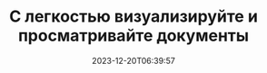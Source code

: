 ---
############################# Static ##########################
layout: "family"
date: 2023-12-20T06:39:57
draft: false

product: "Viewer"
product_tag: "viewer"

############################# Head ############################
head_title: "API рендеринга и просмотра документов | Локальный API и онлайн-сервис"
head_description: "Легко и бесплатно визуализируйте и просматривайте файлы Word, PDF, Excel, Powerpoint или изображения."

############################# Header ##########################
title: "С легкостью визуализируйте и просматривайте документы"
description: |
  Мощный API-интерфейс просмотра для преобразования различных файлов в PDF, HTML и изображения.

  Загружайте документы из различных источников, включая файлы, потоки, URL-адреса, FTP-серверы, Amazon S3, хранилище BLOB-объектов Azure и многое другое.

  Создавайте адаптивные HTML-страницы, защищайте выходные PDF-файлы и меняйте порядок их страниц, поворачивайте страницы, отображайте примечания и комментарии, если это необходимо.

############################# Platforms ############################
supported_platforms:
  enable: true  
  head_title: "Выберите свою платформу"
  title: "Поддерживаемые платформы"
  description: "Библиотека GroupDocs.Viewer поддерживает следующие операционные системы и платформы."
  details_link_title: "Узнать больше"
  items:
    # supported_platforms loop
    - title: ".NET"
      description: "GroupDocs.Viewer for .NET"
      color: "blue"
      tag: "net"
      link: "/viewer/net/"
      features_link: "https://docs.groupdocs.com/viewer/net/system-requirements/"
      features:
        # features loop
        - content: ".NET Framework 4.6.2+  <br>  .NET Core 3.1  <br>  .NET 6+"
          rows: "3"
        # features loop
        - content: "Windows, Linux"
          rows: "1"
        # features loop
        - content: "Более 180 форматов файлов"
          rows: "1"
        # features loop
        - content: "Пакет пользовательского интерфейса для ASP.NET Core"
          rows: "1"
        # features loop
        - content: "ASP.NET WebForms Demo  <br>  ASP.NET MVC Demo  <br>  ASP.NET Core Demo"
          rows: "3"
    
    # supported_platforms loop
    - title: "Java"
      description: "GroupDocs.Viewer for Java"
      color: "red"
      tag: "java"
      link: "/viewer/java/"
      features_link: "https://docs.groupdocs.com/viewer/java/system-requirements/"
      features:
        # features loop
        - content: "J2SE 8.0 (1.8)+"
          rows: "3"
        # features loop
        - content:  "Windows, Linux, macOS"
          rows: "1"       
        # features loop
        - content: "Более 180 форматов файлов"
          rows: "1"
        # features loop
        - content:  "Пакет пользовательского интерфейса для Spring и Dropwizard"
          rows: "1"
        # features loop
        - content:  "Spring Demo  <br>  Dropwizard demo"
          rows: "3"

    # supported_platforms loop
    - title: "Node.js"
      description: "GroupDocs.Viewer for Node.js"
      color: "green"
      tag: "nodejs-java"
      link: "/viewer/nodejs-java/"
      features_link: "https://docs.groupdocs.com/viewer/nodejs-java/system-requirements/"
      features:
        # features loop
        - content: "Node.js 16+  <br>  and J2SE 8.0 (1.8)+"
          rows: "3"
        # features loop
        - content:  "Windows, Linux, macOS"
          rows: "1"
        # features loop
        - content:  "Более 180 форматов файлов"
          rows: "1"
        # features loop
        - content:  "Пакет пользовательского интерфейса – скоро появится"
          rows: "1" 
        # features loop
        - content:  "Демо-версия - скоро"
          rows: "3" 


############################# Features ############################

features:
  enable: true
  title: "Набор функций GroupDocs.Viewer"
  description: "API для рендеринга файлов различных типов, таких как HTML, PDF, PNG и JPEG, в приложениях для их просмотра без стороннего программного обеспечения."

  items:
    # feature loop
    - icon: "view"
      title: "Просмотр документов и изображений"
      content: "Просматривайте документы, отображая их в виде файлов HTML, PDF, PNG и JPEG."

    # feature loop
    - icon: "password"
      title: "Открытие защищенных документов"
      content: "Укажите пароль для открытия зашифрованных документов."

    # feature loop
    - icon: "load"
      title: "Загружайте файлы откуда угодно"
      content: "Загружайте документы из различных файлов, URL-адресов, FTP-серверов, Amazon S3 и т. д."
    
    # feature loop
    - icon: "pages"
      title: "Рендеринг всех или определенных страниц"
      content: "Укажите диапазон номеров страниц для отображения."


############################# Code samples ############################
code_samples:
  enable: true
  title: "Примеры кода GroupDocs.Viewer"
  description: "Некоторые варианты использования GroupDocs.Viewer в C#, Java, TypeScript"
  items:
    # code sample loop
    - title: "Как преобразовать файлы DOCX в PDF"
      content: |
       Преобразуйте документы DOCX в PDF без установки Microsoft Word или другого программного обеспечения. Легко загружайте и просматривайте файлы DOCX в своем приложении .NET, будь то веб-приложение или настольное приложение. Вот пример того, как преобразовать файл DOCX в PDF:
      samples:
        - language: "C#"
          color: "blue"
          content: |
            ```csharp {style=abap}   
            // Загрузите файл DOCX для рендеринга
            using (Viewer viewer = new Viewer("sample.docx"))
            {
              // Преобразование DOCX в PDF-файл
              PdfViewOptions viewOptions = new PdfViewOptions();
              viewer.View(viewOptions);
            }
            ```
        - language: "Java"
          color: "red"
          content: |
            ```java {style=abap}   
            import com.groupdocs.viewer.Viewer;
            import com.groupdocs.viewer.options.PdfViewOptions;
            // ...
            // Загрузите файл DOCX для рендеринга
            try (Viewer viewer = new Viewer("sample.docx")) {
                // Преобразование DOCX в PDF-файл
                PdfViewOptions viewOptions = new PdfViewOptions();
                viewer.view(viewOptions);
            }
            ```
        - language: "TypeScript"
          color: "green"
          content: |
            ```javascript {style=abap}  
            // Загрузите файл DOCX для рендеринга
            const viewer = new groupdocs.viewer.Viewer("sample.docx")
            
            // Преобразование DOCX в PDF-файл
            const viewOptions = groupdocs.viewer.PdfViewOptions(output.pdf)
            viewer.view(viewOptions)
            ```


############################# Formats ############################
formats:
  enable: true
  title:  "Поддерживается более 180 форматов файлов"
  description: "GroupDocs.Viewer поддерживает работу с наиболее популярными [форматами файлов](https://docs.groupdocs.com/viewer/net/supported-document-formats/)"


############################# Metrics ############################

metrics:
  enable: true
  title: "Углубленные показатели и статистические данные"
  description: "Ознакомьтесь с подробной разбивкой наших ключевых показателей, предоставив комплексные показатели и статистическую информацию о наших достижениях, влиянии и росте."

  items:
    # metrics loop
    - number: "180+"
      title: "Поддерживаемые форматы"
      content: "Легко и без проблем просматривайте файлы более 180 форматов, включая документы, изображения и чертежи САПР. Преодолевайте барьеры совместимости и легко получайте доступ к разнообразным файлам с помощью нашего комплексного решения для просмотра."
    # metrics loop
    - number: "1.0M"
      title: "Загрузки NuGet"
      content: "Наше пакетное решение NuGet стало надежным и широко распространенным ресурсом в сообществе разработчиков, обеспечивая плавную интеграцию и ценную функциональность для бесчисленного количества проектов."

    # metrics loop
    - number: "10+"
      title: "Библиотеки"
      content: "Наш продукт включает более 10 библиотек, предлагающих расширенные функции для оптимизации производительности. Эти библиотеки предназначены для удовлетворения различных потребностей разработки и обладают непревзойденными возможностями."
    
    # metrics loop
    - number: "100+"
      title: "Счастливые клиенты"
      content: "Обслуживание самых знаковых брендов по всему миру. Узнайте, почему сотни людей любят GroupDocs.Viewer! Откройте для себя безупречную навигацию, удобное сотрудничество и непревзойденную простоту использования. Присоединяйся сейчас!"


############################# Customers ############################
# logo size X1 => 170:70  X2 => 340 : 140

customers:
  enable: true
  title: "Наши счастливые клиенты"
  description: "Библиотеки GroupDocs используются всемирно известными и выдающимися брендами по всему миру."

  items:
    # customers loop
    - title: "BenQ Corporation"
      logo: "benq"
    # customers loop
    - title: "Nasdaq Stock Market"
      logo: "nasdaq"
    # customers loop
    - title: "AT&T Inc."
      logo: "att"
    # customers loop
    - title: "AstraZeneca"
      logo: "astrazeneca"
    # customers loop
    - title: "Central Bank of Argentina"
      logo: "argentinacentralbank"
    # customers loop
    - title: "Roche Holding AG"
      logo: "roche"
    # customers loop
    - title: "Capita"
      logo: "capita"
    # customers loop
    - title: "Axa S.A."
      logo: "axa"
    # customers loop
    - title: "Instructure Inc."
      logo: "instructure"
     # customers loop
    - title: "Wipro"
      logo: "wipro"



############################# Actions ############################

actions:
  enable: true
  title: "Готовы начать?"
  description: "Попробуйте функции GroupDocs.Viewer бесплатно или запросите лицензию."

  items:
    #  loop
    - title: ".NET"
      link: "/viewer/net/"
      color: "blue"
        #  loop
    - title: "Java"
      link: "/viewer/java/"
      color: "red"
        #  loop
    - title: "Node.js"
      link: "/viewer/nodejs-java/"
      color: "green"


############################# Faq ############################

faq:
  enable: true
  title: "Распространенные вопросы и опасения"
  description: "Найдите ответы на распространенные вопросы в нашем разделе часто задаваемых вопросов, чтобы быстро решить ваши вопросы и проблемы."

  items:
    #  loop
    - question: "Могу ли я оценить продукты GroupDocs перед покупкой?"
      answer: |
        Да! Все продукты GroupDocs имеют безрисковую ознакомительную версию. Мы настоятельно рекомендуем разработчикам загрузить и опробовать наши API перед покупкой, чтобы убедиться, что они удовлетворят ваши потребности на 100%.
    #  loop
    - question: "Проводит ли GroupDocs демонстрации продуктов?"
      answer: |
        Нет, мы сосредоточены на наших API и создании максимально функциональных и стабильных продуктов. Мы предлагаем полнофункциональные и бесплатные пробные версии в форме [временной лицензии](https://purchase.groupdocs.com/temporary-license/), чтобы вы могли опробовать продукт самостоятельно.
    #  loop
    - question: "Где я могу скачать продукт?"
      answer: |
        Все продукты доступны для загрузки с [веб-сайта](https://releases.groupdocs.com). Мы не отправляем физические копии нашего программного обеспечения по почте.    
    #  loop
    - question: "Лицензии разработчика GroupDocs предоставляются для каждого пользователя или для имени пользователя?"
      answer: |
        Лицензии разработчика GroupDocs предоставляются на пользователя, а не на именованного пользователя. Мы понимаем, что члены команды программистов могут меняться со временем и что обновлять лицензию каждый раз, когда это происходит, нецелесообразно.
    #  loop
    - question: "Нужно ли нам лицензирование только для активных разработчиков? Например, у нас есть команда из двух разработчиков, работающих в смену А, и вторая команда из двух разработчиков, работающих в смену Б… в этой ситуации нам нужны две или четыре лицензии?"
      answer: |
        Все разработчики, работающие над проектом, должны иметь лицензию. В этой ситуации GroupDocs считает, что в вашей команде четыре участника (даже если они работают в разное время).

############################# Cloud ############################

cloud_links:
  enable: true
  title: "API-интерфейсы GroupDocs.Viewer с минимальным кодом"
  description: "Ускорьте просмотр документов или изображений в любом типе приложений с помощью нашего облачного REST API."

  items:
    #  loop
    - icon: "groupdocs_viewer-for-curl"
      title: "GroupDocs.Viewer Cloud for cURL"
      link: "https://products.groupdocs.cloud/viewer/curl"
      content: "Используйте API-интерфейс просмотра документов RESTful cURL для эффективной визуализации и демонстрации Microsoft Office, PDF и различных других стандартных форматов файлов в ваших приложениях."

    #  loop
    - icon: "groupdocs_viewer-for-net"
      title: "GroupDocs.Viewer Cloud for .NET"
      link: "https://products.groupdocs.cloud/viewer/net"
      content: "Расширьте возможности просмотра документов в приложениях .NET с помощью Cloud SDK для .NET. Беспрепятственный просмотр документов в форматах HTML, PDF или изображений."
    #  loop
    - icon: "groupdocs_viewer-for-java"
      title: "GroupDocs.Viewer Cloud for Java"
      link: "https://products.groupdocs.cloud/viewer/java"
      content: "Интегрируйте расширенные возможности рендеринга документов в свои приложения Java с помощью специального SDK Document Viewer для Java."

############################# Apps ############################

app_links:
  enable: true
  title: "Приложения GroupDocs.Viewer NoCode"
  description: "Онлайн-приложение, позволяющее просматривать более 180 популярных форматов файлов в браузере."

  items:
    #  loop
    - icon: "groupdocs_viewer-app"
      title: "GroupDocs.Viewer Total"
      link: "https://products.groupdocs.app/viewer/total"
      content: "Изучите бесплатное онлайн-приложение для просмотра файлов более 180 форматов прямо из предпочитаемого вами веб-браузера."

    #  loop
    - icon: "groupdocs_words-app"
      title:  "GroupDocs.Viewer DOCX"
      link: "https://products.groupdocs.app/viewer/docx"
      content: "Веб-инструмент для удобного просмотра файлов Microsoft Word на различных устройствах."

    #  loop
    - icon: "groupdocs_pdf-app"
      title:  "GroupDocs.Viewer PDF"
      link: "https://products.groupdocs.app/viewer/pdf"
      content: "Открывайте и просматривайте PDF-файлы онлайн с помощью бесплатной программы просмотра PDF-файлов."
    

---